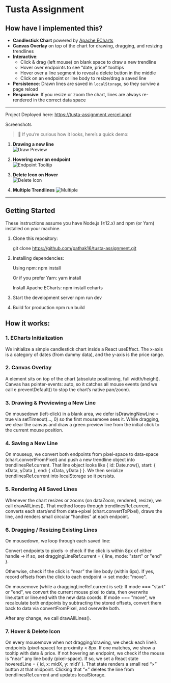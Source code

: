 # Tusta Assignment

## How have I implemented this?

- **Candlestick Chart** powered by [Apache ECharts](https://echarts.apache.org/)  
- **Canvas Overlay** on top of the chart for drawing, dragging, and resizing trendlines  
- **Interactive**:  
  - Click & drag (left mouse) on blank space to draw a new trendline  
  - Hover over endpoints to see “date, price” tooltips  
  - Hover over a line segment to reveal a delete button in the middle  
  - Click on an endpoint or line body to resize/drag a saved line  
- **Persistence**: Drawn lines are saved in `localStorage`, so they survive a page reload  
- **Responsive**: If you resize or zoom the chart, lines are always re-rendered in the correct data space

---

Project Deployed here:
https://tusta-assignment.vercel.app/

Screenshots

> 📸 If you’re curious how it looks, here’s a quick demo:

1. **Drawing a new line**  
   ![Draw Preview](./echarts-trendline-react/screenshots/draw-preview.png)


2. **Hovering over an endpoint**  
   ![Endpoint Tooltip](./echarts-trendline-react/screenshots/hover_coordinates.png)

3. **Delete Icon on Hover**  
   ![Delete Icon](./echarts-trendline-react/screenshots/delete.png)

4. **Multiple Trendlines**
   ![Multiple](./echarts-trendline-react/screenshots/multiple_trendlines.png)

---

## Getting Started

These instructions assume you have Node.js (≥12.x) and npm (or Yarn) installed on your machine.

1. Clone this repository:  
   
   git clone https://github.com/pathak16/tusta-assignment.git

3. Installing dependencies:

   Using npm:
   npm install

   Or if you prefer Yarn:
   yarn install

   Install Apache ECharts:
   npm install echarts

4. Start the development server
   npm run dev

5. Build for production
   npm run build


## How it works:

### 1. ECharts Initialization

   We initialize a simple candlestick chart inside a React useEffect.
   The x-axis is a category of dates (from dummy data), and the y-axis is the price range.

### 2. Canvas Overlay

  A <canvas> element sits on top of the chart (absolute positioning, full width/height).
  Canvas has pointer-events: auto, so it catches all mouse events (and we call e.preventDefault() to stop the chart’s native pan/zoom).

### 3. Drawing & Previewing a New Line

  On mousedown (left-click) in a blank area, we defer isDrawingNewLine = true via setTimeout(..., 0) so the first mousemove sees it.
  While dragging, we clear the canvas and draw a green preview line from the initial click to the current mouse position.

### 4. Saving a New Line

  On mouseup, we convert both endpoints from pixel-space to data-space (chart.convertFromPixel) and push a new trendline object into trendlinesRef.current.
  That line object looks like { id: Date.now(), start: { xData, yData }, end: { xData, yData } }.
  We then serialize trendlinesRef.current into localStorage so it persists.

### 5. Rendering All Saved Lines

  Whenever the chart resizes or zooms (on dataZoom, rendered, resize), we call drawAllLines().
  That method loops through trendlinesRef.current, converts each start/end from data→pixel (chart.convertToPixel), draws the line, and        renders small circular “handles” at each endpoint.

### 6. Dragging / Resizing Existing Lines

  On mousedown, we loop through each saved line:
  
  Convert endpoints to pixels → check if the click is within 8px of either handle → if so, set draggingLineRef.current = { line, mode: "start" or "end" }.
  
  Otherwise, check if the click is “near” the line body (within 6px). If yes, record offsets from the click to each endpoint → set mode: "move".
  
  On mousemove (while a draggingLineRef.current is set):
  If mode === "start" or "end", we convert the current mouse pixel to data, then overwrite line.start or line.end with the new data coords.
  If mode === "move", we recalculate both endpoints by subtracting the stored offsets, convert them back to data via convertFromPixel, and overwrite both.
  
  After any change, we call drawAllLines().

### 7. Hover & Delete Icon

On every mousemove when not dragging/drawing, we check each line’s endpoints (pixel-space) for proximity < 8px. If one matches, we show a tooltip with date & price.
If not hovering an endpoint, we check if the mouse is “near” any line body (pixel-space). If so, we set a React state hoveredLine = { id, x: midX, y: midY }. That state renders a small red “×” button at that midpoint.
Clicking that “×” deletes the line from trendlinesRef.current and updates localStorage.







 

